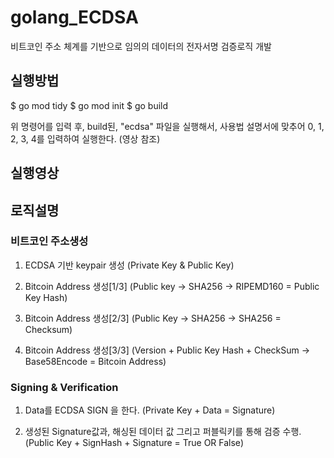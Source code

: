 # golang_ECDSA

비트코인 주소 체계를 기반으로 임의의 데이터의 전자서명 검증로직 개발

## 실행방법

$ go mod tidy
$ go mod init
$ go build

위 명령어를 입력 후, build된, "ecdsa" 파일을 실행해서, 사용법 설명서에 맞추어 0, 1, 2, 3, 4를 입력하여 실행한다. (영상 참조)

## 실행영상



## 로직설명

### 비트코인 주소생성

1. ECDSA 기반 keypair 생성 (Private Key & Public Key)

2. Bitcoin Address 생성[1/3] (Public key -> SHA256 -> RIPEMD160 = Public Key Hash)

3. Bitcoin Address 생성[2/3] (Public Key -> SHA256 -> SHA256 = Checksum)

4. Bitcoin Address 생성[3/3] (Version + Public Key Hash + CheckSum -> Base58Encode = Bitcoin Address)

### Signing & Verification

1. Data를 ECDSA SIGN 을 한다. (Private Key + Data = Signature)

2. 생성된 Signature값과, 해싱된 데이터 값 그리고 퍼블릭키를 통해 검증 수행. (Public Key + SignHash + Signature = True OR False)
